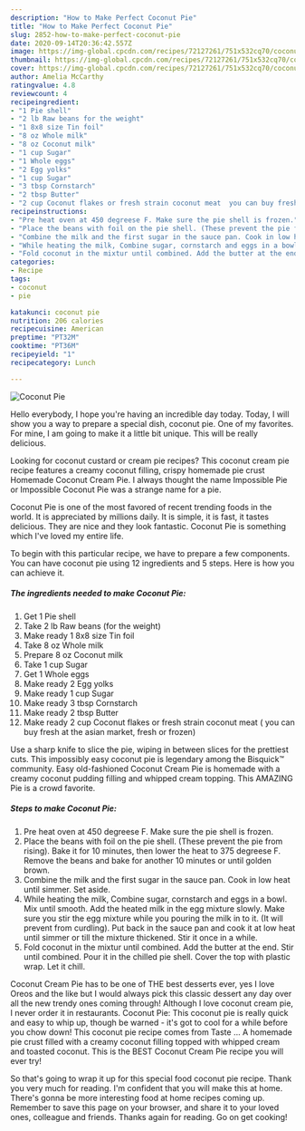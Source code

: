 ```yaml
---
description: "How to Make Perfect Coconut Pie"
title: "How to Make Perfect Coconut Pie"
slug: 2852-how-to-make-perfect-coconut-pie
date: 2020-09-14T20:36:42.557Z
image: https://img-global.cpcdn.com/recipes/72127261/751x532cq70/coconut-pie-recipe-main-photo.jpg
thumbnail: https://img-global.cpcdn.com/recipes/72127261/751x532cq70/coconut-pie-recipe-main-photo.jpg
cover: https://img-global.cpcdn.com/recipes/72127261/751x532cq70/coconut-pie-recipe-main-photo.jpg
author: Amelia McCarthy
ratingvalue: 4.8
reviewcount: 4
recipeingredient:
- "1 Pie shell"
- "2 lb Raw beans for the weight"
- "1 8x8 size Tin foil"
- "8 oz Whole milk"
- "8 oz Coconut milk"
- "1 cup Sugar"
- "1 Whole eggs"
- "2 Egg yolks"
- "1 cup Sugar"
- "3 tbsp Cornstarch"
- "2 tbsp Butter"
- "2 cup Coconut flakes or fresh strain coconut meat  you can buy fresh at the asian market fresh or frozen"
recipeinstructions:
- "Pre heat oven at 450 degreese F. Make sure the pie shell is frozen."
- "Place the beans with foil on the pie shell. (These prevent the pie from rising). Bake it for 10 minutes, then lower the heat to 375 degreese F. Remove the beans and bake for another 10 minutes or until golden brown."
- "Combine the milk and the first sugar in the sauce pan. Cook in low heat until simmer. Set aside."
- "While heating the milk, Combine sugar, cornstarch and eggs in a bowl. Mix until smooth. Add the heated milk in the egg mixture slowly. Make sure you stir the egg mixture while you pouring the milk in to it. (It will prevent from curdling). Put back in the sauce pan and cook it at low heat until simmer or till the mixture thickened. Stir it once in a while."
- "Fold coconut in the mixtur until combined. Add the butter at the end. Stir until combined. Pour it in the chilled pie shell. Cover the top with plastic wrap. Let it chill."
categories:
- Recipe
tags:
- coconut
- pie

katakunci: coconut pie 
nutrition: 206 calories
recipecuisine: American
preptime: "PT32M"
cooktime: "PT36M"
recipeyield: "1"
recipecategory: Lunch

---
```



![Coconut Pie](https://img-global.cpcdn.com/recipes/72127261/751x532cq70/coconut-pie-recipe-main-photo.jpg)

Hello everybody, I hope you're having an incredible day today. Today, I will show you a way to prepare a special dish, coconut pie. One of my favorites. For mine, I am going to make it a little bit unique. This will be really delicious.

Looking for coconut custard or cream pie recipes? This coconut cream pie recipe features a creamy coconut filling, crispy homemade pie crust Homemade Coconut Cream Pie. I always thought the name Impossible Pie or Impossible Coconut Pie was a strange name for a pie.

Coconut Pie is one of the most favored of recent trending foods in the world. It is appreciated by millions daily. It is simple, it is fast, it tastes delicious. They are nice and they look fantastic. Coconut Pie is something which I've loved my entire life.


To begin with this particular recipe, we have to prepare a few components. You can have coconut pie using 12 ingredients and 5 steps. Here is how you can achieve it.

<!--inarticleads1-->

##### The ingredients needed to make Coconut Pie:

1. Get 1 Pie shell
1. Take 2 lb Raw beans (for the weight)
1. Make ready 1 8x8 size Tin foil
1. Take 8 oz Whole milk
1. Prepare 8 oz Coconut milk
1. Take 1 cup Sugar
1. Get 1 Whole eggs
1. Make ready 2 Egg yolks
1. Make ready 1 cup Sugar
1. Make ready 3 tbsp Cornstarch
1. Make ready 2 tbsp Butter
1. Make ready 2 cup Coconut flakes or fresh strain coconut meat ( you can buy fresh at the asian market, fresh or frozen)


Use a sharp knife to slice the pie, wiping in between slices for the prettiest cuts. This impossibly easy coconut pie is legendary among the Bisquick™ community. Easy old-fashioned Coconut Cream Pie is homemade with a creamy coconut pudding filling and whipped cream topping. This AMAZING Pie is a crowd favorite. 

<!--inarticleads2-->

##### Steps to make Coconut Pie:

1. Pre heat oven at 450 degreese F. Make sure the pie shell is frozen.
1. Place the beans with foil on the pie shell. (These prevent the pie from rising). Bake it for 10 minutes, then lower the heat to 375 degreese F. Remove the beans and bake for another 10 minutes or until golden brown.
1. Combine the milk and the first sugar in the sauce pan. Cook in low heat until simmer. Set aside.
1. While heating the milk, Combine sugar, cornstarch and eggs in a bowl. Mix until smooth. Add the heated milk in the egg mixture slowly. Make sure you stir the egg mixture while you pouring the milk in to it. (It will prevent from curdling). Put back in the sauce pan and cook it at low heat until simmer or till the mixture thickened. Stir it once in a while.
1. Fold coconut in the mixtur until combined. Add the butter at the end. Stir until combined. Pour it in the chilled pie shell. Cover the top with plastic wrap. Let it chill.


Coconut Cream Pie has to be one of THE best desserts ever, yes I love Oreos and the like but I would always pick this classic dessert any day over all the new trendy ones coming through! Although I love coconut cream pie, I never order it in restaurants. Coconut Pie: This coconut pie is really quick and easy to whip up, though be warned - it&#39;s got to cool for a while before you chow down! This coconut pie recipe comes from Taste … A homemade pie crust filled with a creamy coconut filling topped with whipped cream and toasted coconut. This is the BEST Coconut Cream Pie recipe you will ever try! 

So that's going to wrap it up for this special food coconut pie recipe. Thank you very much for reading. I'm confident that you will make this at home. There's gonna be more interesting food at home recipes coming up. Remember to save this page on your browser, and share it to your loved ones, colleague and friends. Thanks again for reading. Go on get cooking!
